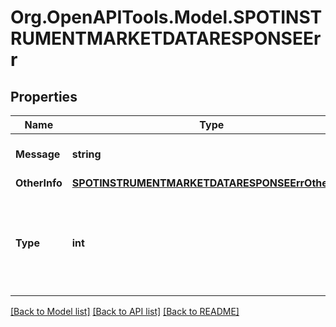 
# Org.OpenAPITools.Model.SPOTINSTRUMENTMARKETDATARESPONSEErr

## Properties

Name | Type | Description | Notes
------------ | ------------- | ------------- | -------------
**Message** | **string** | A message describing the error | [optional] 
**OtherInfo** | [**SPOTINSTRUMENTMARKETDATARESPONSEErrOtherInfo**](SPOTINSTRUMENTMARKETDATARESPONSEErrOtherInfo.md) |  | [optional] 
**Type** | **int** | A public facing error type. If you want to treat a specific error use the type. | [optional] 

[[Back to Model list]](../README.md#documentation-for-models)
[[Back to API list]](../README.md#documentation-for-api-endpoints)
[[Back to README]](../README.md)

